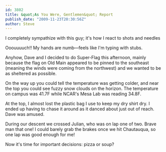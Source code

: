 ```yaml
---
id: 3802
title: &quot;As You Were, Gentlemen&quot; Report
publish_date: "2009-11-23T20:30:56Z"
author: Steve
---
```

  
I completely sympathize with this guy; it's how I react to shots and needles

Ooouuuuch!! My hands are numb—feels like I'm typing with stubs.

Anyhow, Dave and I decided to do Super-Flag this afternoon, mainly because the flag on Old Main appeared to be pinned to the southeast (meaning the winds were coming from the northwest) and we wanted to be as sheltered as possible.

On the way up you could tell the temperature was getting colder, and near the top you could see fuzzy snow clouds on the horizon. The temperature on campus was 41.7F while NCAR's Mesa Lab was reading 34.8F.

At the top, I almost lost the plastic bag I use to keep my dry shirt dry. I ended up having to chase it around as it danced about just out of reach. Dave was amused.

During our descent we crossed Julian, who was on lap one of two. Brave man that one! I could barely grab the brakes once we hit Chautauqua, so one lap was good enough for me!

Now it's time for important decisions: pizza or soup?
